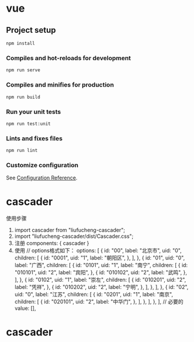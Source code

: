 # vue

## Project setup
```
npm install
```

### Compiles and hot-reloads for development
```
npm run serve
```

### Compiles and minifies for production
```
npm run build
```

### Run your unit tests
```
npm run test:unit
```

### Lints and fixes files
```
npm run lint
```

### Customize configuration
See [Configuration Reference](https://cli.vuejs.org/config/).
# cascader
使用步骤
1. import cascader from "liufucheng-cascader";
2. import "liufucheng-cascader/dist/Cascader.css";
3. 注册 components: { cascader }
4. 使用<cascader :options="options" v-model="value"></cascader>
// options格式如下：
    options: [
        {
          id: "00",
          label: "北京市",
          uid: "0",
          children: [
            {
              id: "0001",
              uid: "1",
              label: "朝阳区",
            },
          ],
        },
        {
          id: "01",
          uid: "0",
          label: "广西",
          children: [
            {
              id: "0101",
              uid: "1",
              label: "南宁",
              children: [
                {
                  id: "010101",
                  uid: "2",
                  label: "宾阳",
                },
                {
                  id: "010102",
                  uid: "2",
                  label: "武鸣",
                },
              ],
            },
            {
              id: "0102",
              uid: "1",
              label: "崇左",
              children: [
                {
                  id: "010201",
                  uid: "2",
                  label: "凭祥",
                },
                {
                  id: "010202",
                  uid: "2",
                  label: "宁明",
                },
              ],
            },
          ],
        },
        {
          id: "02",
          uid: "0",
          label: "江苏",
          children: [
            {
              id: "0201",
              uid: "1",
              label: "南京",
              children: [
                {
                  id: "020101",
                  uid: "2",
                  label: "中华门",
                },
              ],
            },
          ],
        },
      ],
// 必要的
value: [],
# cascader
